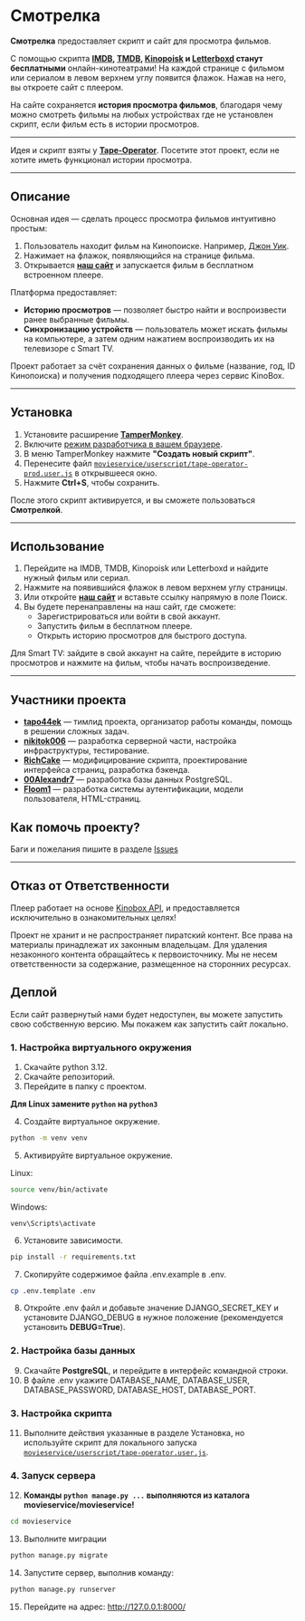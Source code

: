 # Смотрелка

**Смотрелка** предоставляет скрипт и сайт для просмотра фильмов.

С помощью скрипта **[IMDB](https://www.imdb.com/), [TMDB](https://www.themoviedb.org/), [Kinopoisk](https://www.kinopoisk.ru/) и [Letterboxd](https://letterboxd.com/) станут бесплатными** онлайн-кинотеатрами! На каждой странице с фильмом или сериалом в левом верхнем углу появится флажок. Нажав на него, вы откроете сайт с плеером.

На сайте сохраняется **история просмотра фильмов**, благодаря чему можно смотреть фильмы на любых устройствах где не установлен скрипт, если фильм есть в истории просмотров. 

---

Идея и скрипт взяты у [**Tape-Operator**](https://github.com/Kirlovon/Tape-Operator). Посетите этот проект, если не хотите иметь функционал истории просмотра.

---

## Описание

Основная идея — сделать процесс просмотра фильмов интуитивно простым:
1. Пользователь находит фильм на Кинопоиске. Например, [Джон Уик](https://www.kinopoisk.ru/film/762738/).
2. Нажимает на флажок, появляющийся на странице фильма.
3. Открывается [**наш сайт**](http://195.2.73.250/) и запускается фильм в бесплатном встроенном плеере.

Платформа предоставляет:
- **Историю просмотров** — позволяет быстро найти и воспроизвести ранее выбранные фильмы.
- **Синхронизацию устройств** — пользователь может искать фильмы на компьютере, а затем одним нажатием воспроизводить их на телевизоре с Smart TV.

Проект работает за счёт сохранения данных о фильме (название, год, ID Кинопоиска) и получения подходящего плеера через сервис KinoBox.

---

## Установка

1. Установите расширение [**TamperMonkey**](https://chromewebstore.google.com/detail/tampermonkey/dhdgffkkebhmkfjojejmpbldmpobfkfo).
2. Включите [режим разработчика в вашем браузере](https://www.tampermonkey.net/faq.php?locale=ru#Q209).
3. В меню TamperMonkey нажмите **"Создать новый скрипт"**.
4. Перенесите файл [`movieservice/userscript/tape-operator-prod.user.js`](https://raw.githubusercontent.com/RichCake/movieservice/refs/heads/main/userscript/tape-operator-prod.user.js) в открывшееся окно.
5. Нажмите **Ctrl+S**, чтобы сохранить.

После этого скрипт активируется, и вы сможете пользоваться **Смотрелкой**.

---

## Использование

1. Перейдите на IMDB, TMDB, Kinopoisk или Letterboxd и найдите нужный фильм или сериал.
2. Нажмите на появившийся флажок в левом верхнем углу страницы.
3. Или откройте [**наш сайт**](http://195.2.73.250/) и вставьте ссылку напрямую в поле Поиск.
4. Вы будете перенаправлены на наш сайт, где сможете:
   - Зарегистрироваться или войти в свой аккаунт.
   - Запустить фильм в бесплатном плеере.
   - Открыть историю просмотров для быстрого доступа.

Для Smart TV: зайдите в свой аккаунт на сайте, перейдите в историю просмотров и нажмите на фильм, чтобы начать воспроизведение.

---

## Участники проекта

- **[tapo44ek](https://github.com/tapo44ek)** — тимлид проекта, организатор работы команды, помощь в решении сложных задач.
- **[nikitok006](https://github.com/nikitok006)** — разработка серверной части, настройка инфраструктуры, тестирование.
- **[RichCake](https://github.com/RichCake)** — модифицирование скрипта, проектирование интерфейса страниц, разработка бэкенда.
- **[00Alexandr7](https://github.com/00Alexandr7)** — разработка базы данных PostgreSQL.
- **[Floom1](https://github.com/Floom1)** — разработка системы аутентификации, модели пользователя, HTML-страниц.

## Как помочь проекту?

Баги и пожелания пишите в разделе [Issues](https://github.com/RichCake/movieservice/issues)

---

## Отказ от Ответственности

Плеер работает на основе [Kinobox API](https://kinobox.tv/), и предоставляется исключительно в ознакомительных целях!

Проект не хранит и не распространяет пиратский контент. Все права на материалы принадлежат их законным владельцам. Для удаления незаконного контента обращайтесь к первоисточнику. Мы не несем ответственности за содержание, размещенное на сторонних ресурсах.

## Деплой

Если сайт развернутый нами будет недоступен, вы можете запустить свою собственную версию. Мы покажем как запустить сайт локально.

### 1. Настройка виртуального окружения

1. Скачайте python 3.12.
2. Скачайте репозиторий.
3. Перейдите в папку с проектом.

**Для Linux замените `python` на `python3`**

4. Создайте виртуальное окружение.
```bash
python -m venv venv
```
5. Активируйте виртуальное окружение.

Linux:
```bash
source venv/bin/activate
```
Windows:
```
venv\Scripts\activate
```
6. Установите зависимости.
```bash
pip install -r requirements.txt
```
7. Скопируйте содержимое файла .env.example в .env.
```bash
cp .env.template .env
```
8. Откройте .env файл и добавьте значение DJANGO_SECRET_KEY и установите DJANGO_DEBUG в нужное положение (рекомендуется установить **DEBUG=True**).

### 2. Настройка базы данных

9. Скачайте **PostgreSQL**, и перейдите в интерфейс командной строки. 
10. В файле .env укажите DATABASE_NAME, DATABASE_USER, DATABASE_PASSWORD, DATABASE_HOST, DATABASE_PORT.

### 3. Настройка скрипта

11. Выполните действия указанные в разделе Установка, но используйте скрипт для локального запуска [`movieservice/userscript/tape-operator.user.js`](https://raw.githubusercontent.com/RichCake/movieservice/refs/heads/main/userscript/tape-operator.user.js). 

### 4. Запуск сервера
12. **Команды `python manage.py ...` выполняются из каталога movieservice/movieservice!**
```bash
cd movieservice
```
13. Выполните миграции
```bash
python manage.py migrate
```
14. Запустите сервер, выполнив команду:
```bash
python manage.py runserver
```
15. Перейдите на адрес: http://127.0.0.1:8000/
